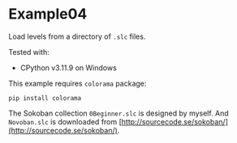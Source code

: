 # Example04

Load levels from a directory of `.slc` files.

Tested with:
- CPython v3.11.9 on Windows

This example requires `colorama` package:

```shell
pip install colorama
```

The Sokoban collection `0Beginner.slc` is designed by myself.
And `Novoban.slc` is downloaded from [http://sourcecode.se/sokoban/](http://sourcecode.se/sokoban/).
